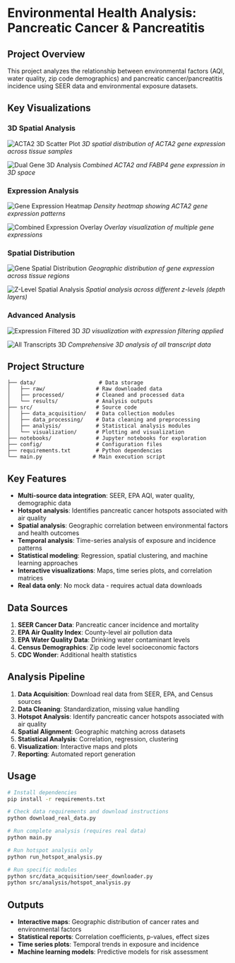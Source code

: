 # Environmental Health Analysis: Pancreatic Cancer & Pancreatitis

## Project Overview
This project analyzes the relationship between environmental factors (AQI, water quality, zip code demographics) and pancreatic cancer/pancreatitis incidence using SEER data and environmental exposure datasets.

## Key Visualizations

### 3D Spatial Analysis
![ACTA2 3D Scatter Plot](images/acta2_3d_scatter.png)
*3D spatial distribution of ACTA2 gene expression across tissue samples*

![Dual Gene 3D Analysis](images/acta2_fabp4_3d_scatter.png)
*Combined ACTA2 and FABP4 gene expression in 3D space*

### Expression Analysis
![Gene Expression Heatmap](images/acta2_density_heatmap.png)
*Density heatmap showing ACTA2 gene expression patterns*

![Combined Expression Overlay](images/combined_expression_overlay.png)
*Overlay visualization of multiple gene expressions*

### Spatial Distribution
![Gene Spatial Distribution](images/gene_spatial_distribution.png)
*Geographic distribution of gene expression across tissue regions*

![Z-Level Spatial Analysis](images/acta2_z_level_spatial.png)
*Spatial analysis across different z-levels (depth layers)*

### Advanced Analysis
![Expression Filtered 3D](images/expression_filtered_3d.png)
*3D visualization with expression filtering applied*

![All Transcripts 3D](images/all_transcripts_3d.png)
*Comprehensive 3D analysis of all transcript data*

## Project Structure
```
├── data/                    # Data storage
│   ├── raw/                # Raw downloaded data
│   ├── processed/          # Cleaned and processed data
│   └── results/            # Analysis outputs
├── src/                    # Source code
│   ├── data_acquisition/   # Data collection modules
│   ├── data_processing/    # Data cleaning and preprocessing
│   ├── analysis/           # Statistical analysis modules
│   └── visualization/      # Plotting and visualization
├── notebooks/              # Jupyter notebooks for exploration
├── config/                 # Configuration files
├── requirements.txt        # Python dependencies
└── main.py                # Main execution script
```

## Key Features
- **Multi-source data integration**: SEER, EPA AQI, water quality, demographic data
- **Hotspot analysis**: Identifies pancreatic cancer hotspots associated with air quality
- **Spatial analysis**: Geographic correlation between environmental factors and health outcomes
- **Temporal analysis**: Time-series analysis of exposure and incidence patterns
- **Statistical modeling**: Regression, spatial clustering, and machine learning approaches
- **Interactive visualizations**: Maps, time series plots, and correlation matrices
- **Real data only**: No mock data - requires actual data downloads

## Data Sources
1. **SEER Cancer Data**: Pancreatic cancer incidence and mortality
2. **EPA Air Quality Index**: County-level air pollution data
3. **EPA Water Quality Data**: Drinking water contaminant levels
4. **Census Demographics**: Zip code level socioeconomic factors
5. **CDC Wonder**: Additional health statistics

## Analysis Pipeline
1. **Data Acquisition**: Download real data from SEER, EPA, and Census sources
2. **Data Cleaning**: Standardization, missing value handling
3. **Hotspot Analysis**: Identify pancreatic cancer hotspots associated with air quality
4. **Spatial Alignment**: Geographic matching across datasets
5. **Statistical Analysis**: Correlation, regression, clustering
6. **Visualization**: Interactive maps and plots
7. **Reporting**: Automated report generation

## Usage
```bash
# Install dependencies
pip install -r requirements.txt

# Check data requirements and download instructions
python download_real_data.py

# Run complete analysis (requires real data)
python main.py

# Run hotspot analysis only
python run_hotspot_analysis.py

# Run specific modules
python src/data_acquisition/seer_downloader.py
python src/analysis/hotspot_analysis.py
```

## Outputs
- **Interactive maps**: Geographic distribution of cancer rates and environmental factors
- **Statistical reports**: Correlation coefficients, p-values, effect sizes
- **Time series plots**: Temporal trends in exposure and incidence
- **Machine learning models**: Predictive models for risk assessment